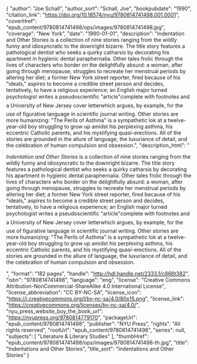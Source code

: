 {
  "author": "Joe Schall",
  "author_sort": "Schall, Joe",
  "bookpubdate": "1990",
  "citation_link": "https://doi.org/10.18574/nyu/9780814741498.001.0001",
  "coverHref": "epub_content/9780814741498/ops/images/9780814741498.jpg",
  "coverage": "New York",
  "date": "1990-01-01",
  "description": "Indentation and Other Stories is a collection of nine stories ranging from the wildly funny and idiosyncratic to the downright bizarre.  The title story features a pathological dentist who seeks a quirky catharsis by decorating his apartment in hygienic dental paraphernalia.  Other tales frolic through the lives of characters who border on the delightfully absurd: a woman, after going through menopause, struggles to recreate her menstrual periods by altering her diet; a former New York street reporter, fired because of his \"ideals,\" aspires to become a credible street person and decides, tentatively, to have a religious experience; an English major turned psychologist writes a pseudoscientific \"article\"&#151;complete with footnotes and a University of New Jersey cover letter&#151;which argues, by example, for the use of figurative language in scientific journal writing.  Other stories are more humanizing: \"The Perils of Asthma\" is a sympathetic lok at a twelve-year-old boy struggling to grow up amidst his perplexing asthma, his eccentric Catholic parents, and his mystifying quasi-erections.  All of the stories are grounded in the allure of language, the luxuriance of detail, and the celebration of human compulsion and obsession.",
  "description_html": "<p><i>Indentation and Other Stories</i> is a collection of nine stories ranging from the wildly funny and idiosyncratic to the downright bizarre.  The title story features a pathological dentist who seeks a quirky catharsis by decorating his apartment in hygienic dental paraphernalia.  Other tales frolic through the lives of characters who border on the delightfully absurd: a woman, after going through menopause, struggles to recreate her menstrual periods by altering her diet; a former New York street reporter, fired because of his \"ideals,\" aspires to become a credible street person and decides, tentatively, to have a religious experience; an English major turned psychologist writes a pseudoscientific \"article\"&#151;complete with footnotes and a University of New Jersey cover letter&#151;which argues, by example, for the use of figurative language in scientific journal writing.  Other stories are more humanizing: \"The Perils of Asthma\" is a sympathetic lok at a twelve-year-old boy struggling to grow up amidst his perplexing asthma, his eccentric Catholic parents, and his mystifying quasi-erections.  All of the stories are grounded in the allure of language, the luxuriance of detail, and the celebration of human compulsion and obsession.</p>",
  "format": "182 pages",
  "handle": "http://hdl.handle.net/2333.1/c866t382",
  "isbn": "9780814741498",
  "language": "eng",
  "license": "Creative Commons Attribution-NonCommercial-ShareAlike 4.0 International License",
  "license_abbreviation": "CC BY-NC-SA",
  "license_icon": "https://i.creativecommons.org/l/by-nc-sa/4.0/80x15.png",
  "license_link": "https://creativecommons.org/licenses/by-nc-sa/4.0/",
  "nyu_press_website_buy_the_book_url": "https://nyupress.org/9780814779170",
  "packageUrl": "epub_content/9780814741498",
  "publisher": "NYU Press",
  "rights": "All rights reserved",
  "rootUrl": "epub_content/9780814741498",
  "series": null,
  "subjects": [
    "Literature & Literary Studies"
  ],
  "thumbHref": "epub_content/9780814741498/ops/images/9780814741498-th.jpg",
  "title": "Indentations and Other Stories",
  "title_sort": "Indentations and Other Stories"
}
